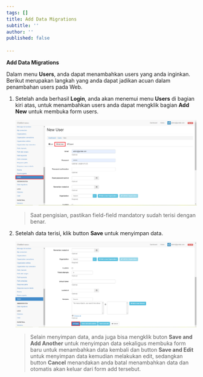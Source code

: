 ```yaml
---
tags: []
title: Add Data Migrations
subtitle: ''
author: ''
published: false

---
```

**Add Data Migrations**

Dalam menu **Users**, anda dapat menambahkan users yang anda inginkan. Berikut merupakan langkah yang anda dapat jadikan acuan dalam penambahan users pada Web.

1. Setelah anda berhasil **Login**, anda akan menemui menu **Users** di bagian kiri atas, untuk menambahkan users anda dapat mengklik bagian **Add New** untuk membuka form users.

   ![](/uploads/users5.PNG)

   > Saat pengisian, pastikan field-field mandatory sudah terisi dengan benar.
2. Setelah data terisi, klik button **Save** untuk menyimpan data.

   ![](/uploads/users6.PNG)

   > Selain menyimpan data, anda juga bisa mengklik buton **Save and Add Another** untuk menyimpan data sekaligus membuka form baru untuk menambahkan data kembali dan button **Save and Edit** untuk menyimpan data kemudian melakukan edit, sedangkan button **Cancel** menandakan anda batal menambahkan data dan otomatis akan keluar dari form add tersebut.